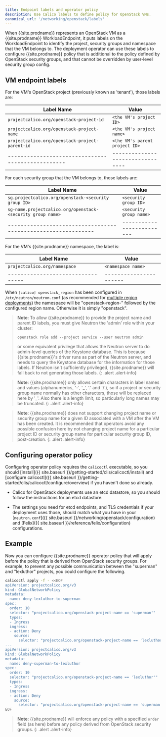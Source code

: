 ```yaml
---
title: Endpoint labels and operator policy
description: Use Calico labels to define policy for OpenStack VMs.
canonical_url: '/networking/openstack/labels'
---
```


When {{site.prodname}} represents an OpenStack VM as a {{site.prodname}} WorkloadEndpoint,
it puts labels on the WorkloadEndpoint to identify the project, security groups and
namespace that the VM belongs to.  The deployment operator can use these labels to
configure {{site.prodname}} policy that is additional to the policy defined by OpenStack
security groups, and that cannot be overridden by user-level security group config.

## VM endpoint labels

For the VM's OpenStack project (previously known as 'tenant'), those labels are:

| Label Name                                      | Value                          |
|-------------------------------------------------|--------------------------------|
| `projectcalico.org/openstack-project-id`        | `<the VM's project ID>`        |
| `projectcalico.org/openstack-project-name`      | `<the VM's project name>`      |
| `projectcalico.org/openstack-project-parent-id` | `<the VM's parent project ID>` |
|-------------------------------------------------|--------------------------------|

For each security group that the VM belongs to, those labels are:

| Label Name                                                  | Value                   |
|-------------------------------------------------------------|-------------------------|
| `sg.projectcalico.org/openstack-<security group ID>`        | `<security group ID>`   |
| `sg-name.projectcalico.org/openstack-<security group name>` | `<security group name>` |
|-------------------------------------------------------------|-------------------------|

For the VM's {{site.prodname}} namespace, the label is:

| Label Name                      | Value                |
|---------------------------------|----------------------|
| `projectcalico.org/namespace`   | `<namespace name>`   |
|---------------------------------|----------------------|

When `[calico] openstack_region` has been configured in `/etc/neutron/neutron.conf` (as
recommended for [multiple region deployments](multiple-regions)) the namespace will be
"openstack-region-" followed by the configured region name.  Otherwise it is simply
"openstack".

> **Note**: To allow {{site.prodname}} to provide the project name and parent ID labels,
> you must give Neutron the 'admin' role within your cluster:
> ```
> openstack role add --project service --user neutron admin
> ```
> or some equivalent privilege that allows the Neutron server to do admin-level queries of
> the Keystone database.  This is because {{site.prodname}}'s driver runs as part of the
> Neutron server, and needs to query the Keystone database for the information for those
> labels.  If Neutron isn't sufficiently privileged, {{site.prodname}} will fall back to
> not generating those labels.
{: .alert .alert-info}

> **Note**: {{site.prodname}} only allows certain characters in label names and values
> (alphanumerics, '-', '\_', '.' and '/'), so if a project or security group name normally
> has other characters, those will be replaced here by '\_'.  Also there is a length
> limit, so particularly long names may be truncated.
{: .alert .alert-info}

> **Note**: {{site.prodname}} does not support changing project name or security group
> name for a given ID associated with a VM after the VM has been created.  It is
> recommended that operators avoid any possible confusion here by not changing project
> name for a particular project ID or security group name for particular security group
> ID, post-creation.
{: .alert .alert-info}

## Configuring operator policy

Configuring operator policy requires the `calicoctl` executable, so you should
[install]({{ site.baseurl }}/getting-started/clis/calicoctl/install) and
[configure
calicoctl]({{ site.baseurl }}/getting-started/clis/calicoctl/configure/overview) if you
haven't done so already.

-  Calico for OpenStack deployments use an etcd datastore, so you should follow the
   instructions for an etcd datastore.

-  The settings you need for etcd endpoints, and TLS credentials if your deployment uses
   those, should match what you have in your
   [`neutron.conf`]({{ site.baseurl }}/networking/openstack/configuration)
   and [Felix]({{ site.baseurl }}/reference/felix/configuration)
   configurations.

## Example

Now you can configure {{site.prodname}} operator policy that will apply before the policy
that is derived from OpenStack security groups.  For example, to prevent any possible
communication between the "superman" and "lexluthor" projects, you could configure the
following.

```bash
calicoctl apply -f - <<EOF
apiVersion: projectcalico.org/v3
kind: GlobalNetworkPolicy
metadata:
  name: deny-lexluthor-to-superman
spec:
  order: 10
  selector: "projectcalico.org/openstack-project-name == 'superman'"
  types:
  - Ingress
  ingress:
  - action: Deny
    source:
      selector: "projectcalico.org/openstack-project-name == 'lexluthor'"
---
apiVersion: projectcalico.org/v3
kind: GlobalNetworkPolicy
metadata:
  name: deny-superman-to-lexluthor
spec:
  order: 10
  selector: "projectcalico.org/openstack-project-name == 'lexluthor'"
  types:
  - Ingress
  ingress:
  - action: Deny
    source:
      selector: "projectcalico.org/openstack-project-name == 'superman'"
EOF
```

> **Note**: {{site.prodname}} will enforce any policy with a specified `order` field (as
> here) before any policy derived from OpenStack security groups.
{: .alert .alert-info}
